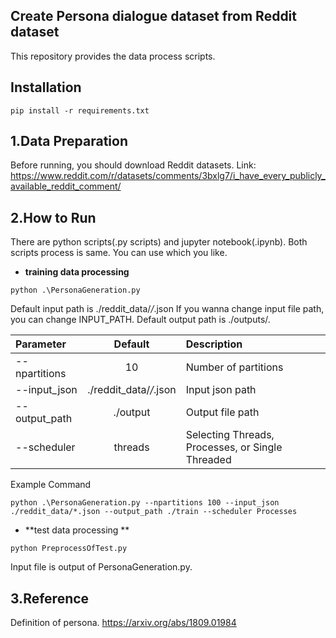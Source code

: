 ## Create Persona dialogue dataset from Reddit dataset

This repository provides the data process scripts.


## Installation
```
pip install -r requirements.txt
```
## 1.Data Preparation
Before running, you should download Reddit datasets.
Link:
https://www.reddit.com/r/datasets/comments/3bxlg7/i_have_every_publicly_available_reddit_comment/

## 2.How to Run
There are python scripts(.py scripts) and jupyter notebook(.ipynb).
Both scripts process is same.
You can use which you like.

* **training data processing**
```
python .\PersonaGeneration.py 
```
Default input path is ./reddit_data/*/*.json
If you wanna change input file path, you can change INPUT_PATH.
Default output path is ./outputs/.

| Parameter                 | Default       | Description   |	
| :------------------------ |:-------------:| :-------------|
| --npartitions             | 10            | Number of partitions |
| --input_json              | ./reddit_data/*/*.json | Input json path |
| --output_path             | ./output      | Output file path |
| --scheduler               | threads       | Selecting Threads, Processes, or Single Threaded |

Example Command
```
python .\PersonaGeneration.py --npartitions 100 --input_json ./reddit_data/*.json --output_path ./train --scheduler Processes
```

* **test data processing ** 
```
python PreprocessOfTest.py
```
Input file is output of PersonaGeneration.py.


## 3.Reference
Definition of persona.
https://arxiv.org/abs/1809.01984
